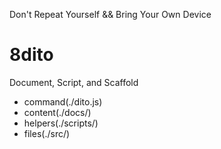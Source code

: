 Don't Repeat Yourself && Bring Your Own Device


# 8dito

Document, Script, and Scaffold


 

 - command(./dito.js) 
 - content(./docs/) 
 - helpers(./scripts/) 
 - files(./src/)



 